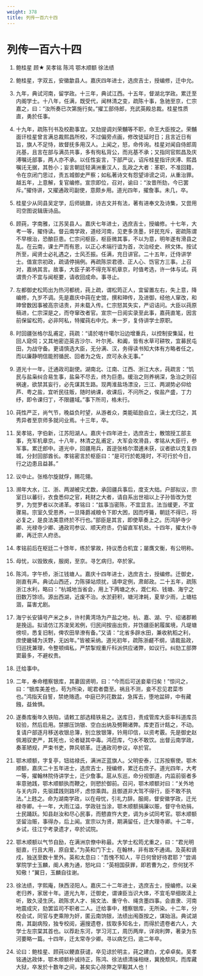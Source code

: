 ```yaml
---
weight: 378
title: 列传一百六十四
---
```


# 列传一百六十四

1. <span id="列传一百六十四-1"></span>
鲍桂星 顾★ 吴孝铭 陈鸿 鄂木顺额 徐法绩

2. <span id="列传一百六十四-2"></span>
鲍桂星，字双五，安徽歙县人。嘉庆四年进士，选庶吉士，授编修，迁中允。

3. <span id="列传一百六十四-3"></span>
九年，典试河南，留学政。十三年，典试江西。十五年，督湖北学政。累迁至内阁学士。十八年，任满，既受代，闻林清之变，疏陈十事，急驰至京，仁宗嘉之，曰：“汝所奏已次第施行矣。”擢工部侍郎，充武英殿总裁。桂星性质直，勇於任事。

4. <span id="列传一百六十四-4"></span>
十九年，疏陈刊书及校勘事宜。又劾提调刘荣黼等不职，命王大臣按之。荣黼面讦桂星曾言满总裁熙昌所校，不过偏旁点画，修改徒延时日；且言近日有旨，旗人不足恃，故督抚多用汉人。上闻之，怒，命传询。桂星对闻自侍郎周兆基，且言在部与满员共事，多有徇私背公，而兆基不承；又指同官熙昌及庆溥嘱讬部事，两人亦不承。以任性妄言，下部严议，诏斥桂星指讦庆溥、熙昌嘱讬无据，其咎小；妄言朝廷轻满洲重汉人，乱政之大者：革职，不准回籍，令在京闭门思过，责五城御史严察；如私著诗文有怨望诽谤之词，从重治罪。越五年，上意解，复官编修。宣宗即位，召对，谕曰：“汝昔所劾，今已罢斥。”擢侍讲，又擢通政司副使，意颇乡用。道光四年，擢詹事。未几，卒。

5. <span id="列传一百六十四-5"></span>
桂星少从同县吴定学，后师姚鼐，诗古文并有法，著有进奉文及诗集，又尝用司空图说辑唐诗品。

6. <span id="列传一百六十四-6"></span>
顾莼，字南雅，江苏吴县人。嘉庆七年进士，选庶吉士，授编修。十七年，大考一等，擢侍读。督云南学政，道经河南，见吏多贪墨，奸民充斥，密疏陈谓不早根治，恐酿巨患。仁宗问枢臣，枢臣微其事，不以为意，明年遂有滑县之乱。在云南，课士严而有恩，以正心术端行谊为首，次治经史、辨文体。按试所至，闻贤士必礼遇之，士风丕振。任满，充日讲官。二十五年，迁侍讲学士。值宣宗初政，疏请停捐例。再疏陈崇君德、正人心、饬官方三事。上召对，嘉纳其言。故事，大臣子弟不得充军机章京，时值考选，许一体与试。莼谓贵介不宜与闻枢要，请收回成命。事寻止。

7. <span id="列传一百六十四-7"></span>
左都御史松筠出为热河都统，莼上疏，谓松筠正人，宜留置左右，失上意，降编修，九岁不调。先是嘉庆中莼在史馆，撰和珅传，及进御，经他人窜改，和珅曾数因事被高宗诘责，并未载入传。仁宗怒其失实，严诏诘问。大臣以莼原稿进，仁宗深是之，而夺窜改者官。宣宗一日阅实录至此事，嘉莼直笔，因言前保留松筠，必非阿私，特擢莼右中允。未一岁，复侍讲学士原职。

8. <span id="列传一百六十四-8"></span>
时回疆张格尔乱甫定，莼疏：“请於喀什噶尔沿边增重兵，以控制安集延，杜回人窥伺；又其地密迩英吉沙尔、叶尔羌、和阗，皆有水草可耕牧，宜募民屯田，为战守备。更请慎选大臣，无分满、汉，务得读书知大体有方略者任之，而以廉静明信能拊循民、回者为之佐，庶可永永无事。”

9. <span id="列传一百六十四-9"></span>
道光十一年，迁通政司副使。湖南北、江南、江西、浙江大水，莼疏言：“饥民与盐枭纠合易生事，盐枭不尽去，终为巨患。缓治之则养祸深，急治之则召祸速，欲禁其妄行，必先谋其生路。现两淮盐场漂没，三江、两湖势必仰给芦、粤之盐，宜听民往贩，随时纳课，收课后，不问所之，俟盐产盛，丁力纾，即令课归丁，不限疆域。”事下所司，格未行。

10. <span id="列传一百六十四-10"></span>
莼性严正，尚气节，晚益负时望，从游者众，类能砥励自立，滇士尤归之，其秀异者至京师多就问业焉。十三年，卒。

11. <span id="列传一百六十四-11"></span>
吴孝铭，字伯新，江苏阳湖人。嘉庆十四年进士，选庶吉士，散馆授工部主事，充军机章京。十八年，林清之乱甫定，大军会攻滑县，孝铭从大臣行，参军事。累迁郎中。道光中，回疆用兵，首逆张格尔潜逋未获，议者欲以克复四城，分封回部酋长。孝铭密言於枢臣曰：“是可行於乾隆时，不可行於今日，行之边患且益甚。”

12. <span id="列传一百六十四-12"></span>
议中止。张格尔旋就俘，赐花翎。

13. <span id="列传一百六十四-13"></span>
濒年大水，江、浙、两湖被灾尤数，承回疆兵事后，度支大绌。户部拟议，宗室日以蕃衍，衣食悉仰之官，耗财之大者，请自系出世祖以上子孙皆改为觉罗，为觉罗者以次递革。孝铭曰：“兹事当密陈，不宜显言。法当缓更，不宜骤易。宗室久受恩养，一旦降爵减粮令下即大困，因而呼籥，朝廷不得已，将必复之，是良法美意终於不行也。”部臣是其言，即使草奏上之。历鸿胪寺少卿、光禄寺少卿、通政司参议、顺天府丞，仍留直军机处。十四年，擢太仆寺卿，再迁宗人府丞。

14. <span id="列传一百六十四-14"></span>
孝铭前后在枢廷二十馀年，练於掌故，持议悉合机宜；屡膺文衡，有公明称。

15. <span id="列传一百六十四-15"></span>
母忧，以毁致疾，服阕，至京。寻乞病归，卒於家。

16. <span id="列传一百六十四-16"></span>
陈鸿，字午桥，浙江钱塘人。嘉庆十四年进士，选庶吉士，授编修。迁御史，刚直有声。典试山西还，力陈驿站烦扰，请申定例，肃邮政。二十五年，疏陈浙江水利，略曰：“杭城地当省会，用上下两塘之水，溉仁和、钱塘、海宁之田数万馀顷。源出西湖，近废不治。水淤葑积，塘河津耗，夏旱少雨，上塘枯涸，菑害尤剧。

17. <span id="列传一百六十四-17"></span>
海宁长安镇号产米之乡，许村黄湾场为产盐之地，杭、嘉、湖、宁、绍诸郡赖是挽运。拟请仿江苏浚吴淞例，归民间按亩出赀，并饬疆臣躬履属境，凡堤塘徬坝，悉复旧制，俾农田旱潦有备。”又请：“北省多辟水田，兼收秔稻之利，庶使畿辅为沃野，无凶年。”皆被采纳。道光初年，疏陈浙鹺不纲，请裁盐政，归巡抚兼理，令整顿缉私，严禁掣规重斤科派供应诸弊，如议行。纠劾工部弊窦最多，不避权贵。

18. <span id="列传一百六十四-18"></span>
迁给事中。

19. <span id="列传一百六十四-19"></span>
二年，奉命稽察银库，其妻固贤明，曰：“今而后可送妾辈归矣！”惊问之，曰：“银库美差也，苟为所染，昵君者麕至。祸且不测，妾不忍见君菜市也。”鸿指天自誓，禁绝赂遗。中庭已列花数盆，急挥去，堕地盆碎，中有藏鏹，益耸惧。

20. <span id="列传一百六十四-20"></span>
遂奏库衡年久铁陷，请敕工部选精铁易之。送库日，责成管库大臣率科道库员较验，然后启用。禁挪压饷银、空白出纳及劈鞘诸弊。库吏百计餂之，不动。复请户部逐月移送收银总簿，别立放银簿，钤用印信，以资考覈。先是御史赵佩湘驭吏严，其死也，论者疑其中毒。鸿莅库，勺水不敢饮。出督云南学政，奏革陋规，严束书吏，弊风顿革。迁通政司参议，卒於官。

21. <span id="列传一百六十四-21"></span>
鄂木顺额，字复亭，钮祜禄氏，满洲正蓝旗人。父明安泰，江苏按察使。鄂木顺额，嘉庆二十五年进士，选庶吉士，授编修，累迁右庶子。道光四年，大考一等，擢翰林院侍讲学士，迁少詹事。扈从东巡，命分视御道，内监前驱者多率意驰践，鄂木顺额执而鞭之，则愬於御前。召问，鄂木顺额对曰：“关外地与关内异，先驱蹂践则路坏，虑惊乘舆。且御道非大驾不得行，臣不敢不执法。”上韪之。命为湖南学政，以在母忧，引礼力辞。服阕，督安徽学政，迁光禄寺卿。十一年，大雨江溢，学政驻当涂，鄂木顺额捐廉以赈，督守令劝捐，士民踊跃。知县赵汝和尽心民事，而戆直忤大吏，调为乡试同考官。鄂木顺额坚留治赈，事得办，后上闻。宣宗以为贤，期满留任，迁大理寺卿。十二年，乡试，往江宁考录遗才，卒於试院。

22. <span id="列传一百六十四-22"></span>
鄂木顺额以气节自励，在满洲京僚中称最。大学士松筠尤重之，曰：“君光明挺直，行且大用，原自爱。”为英和门下士，在翰林，非有故不通谒。及英和谪戍，独送至数十里外。英和太息曰：“吾愧不知人，平日何曾好待君耶？”尝谒掌院学士玉麟，阍人弗为通，怒叱曰：“英相国获罪，即若曹为之，奈何犹不知儆！”翼日，玉麟自往谢。

23. <span id="列传一百六十四-23"></span>
徐法绩，字熙庵，陕西泾阳人。嘉庆二十二年进士，选庶吉士，授编修。以亲老归养，家居十年。道光九年，迁御史，谓谏臣当识大体，不宜毛举细故渎上听，致久浸生厌。疏陈求人才、捐文法、重守令、绳贪墨四事。会直隶、河南地震成灾，劾罢监司不职者二人。迁给事中，稽察银库，无所染。十二年，分校会试，同官与吏乘隙为奸，匿云南饷银，法绩出闱亟按之，谋始沮。典试湖南，其副病殁，独专校阅，遍搜遗卷，拔取多知名士，而得於遗卷者六人，大学士左宗棠其首也。以荐赴东河，学习河工，周历两岸，详询利弊，著录为东河要略一篇。十四年，迁太常寺少卿。寻以病乞归，逾二年卒。

24. <span id="列传一百六十四-24"></span>
论曰：鲍桂星、顾莼以鲠直获谴，卒见谅於明主，莼之建白，尤卓卓矣。吴孝铭通达政体，鄂木顺额朴诚持正，陈鸿、徐法绩清操相继，冀挽颓风，而库藏大狱，卒发於十数年之间，甚矣实心除弊之罕觏其人也！
